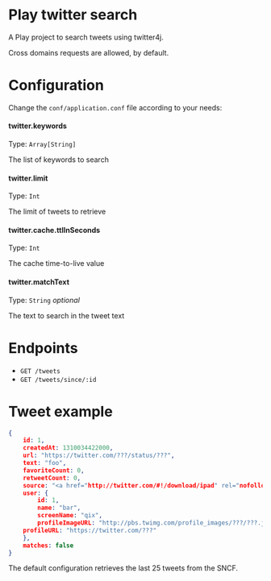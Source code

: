 Play twitter search
===================

A Play project to search tweets using twitter4j.

Cross domains requests are allowed, by default.

# Configuration

Change the `conf/application.conf` file according to your needs:

#### twitter.keywords

Type: `Array[String]`

The list of keywords to search

#### twitter.limit

Type: `Int`

The limit of tweets to retrieve

#### twitter.cache.ttlInSeconds

Type: `Int`

The cache time-to-live value

#### twitter.matchText

Type: `String`
_optional_

The text to search in the tweet text

# Endpoints

* `GET /tweets`
* `GET /tweets/since/:id`

# Tweet example

```json
{
    id: 1,
    createdAt: 1310034422000,
    url: "https://twitter.com/???/status/???",
    text: "foo",
    favoriteCount: 0,
    retweetCount: 0,
    source: "<a href="http://twitter.com/#!/download/ipad" rel="nofollow">Twitter for iPad</a>",
    user: {
        id: 1,
        name: "bar",
        screenName: "qix",
        profileImageURL: "http://pbs.twimg.com/profile_images/???/???.jpeg",
    profileURL: "https://twitter.com/???"
    },
    matches: false
}
```

The default configuration retrieves the last 25 tweets from the SNCF.